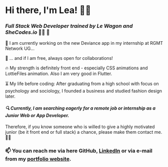 # Hi there, I'm Lea! 👋👾
### *Full Stack Web Developer trained by Le Wagon and SheCodes.io* 👩‍💻 🎉

🔭 I am currently working on the new Deviance app in my internship at RGMT Network UG...

👯 ... and if I am free, always open for collaborations!

🔥 My strength is definitely front end - especially CSS animations and LottieFiles animation. Also I am very good in Flutter.

⏳ My life before coding: After graduating from a high school with focus on psychology and sociology, I founded a business and studied fashion design later.

#### *🔍 Currently, I am searching eagerly for a remote job or internship as a Junior Web or App Developer.*

Therefore, if you know someone who is willed to give a highly motivated junior (be it front end or full stack) a chance, please make them contact me. 🤙😎

### 📫 You can reach me via here GitHub, [LinkedIn](https://www.linkedin.com/in/lea-schumacher/) or via e-mail from my [portfolio website](https://crafted-codes.netlify.app/).

<!--
**craftedcodes/craftedcodes** is a ✨ _special_ ✨ repository because its `README.md` (this file) appears on your GitHub profile.

Here are some ideas to get you started:

- 🔭 I’m currently working on ...
- 🌱 I’m currently learning ...
- 👯 I’m looking to collaborate on ...
- 🤔 I’m looking for help with ...
- 💬 Ask me about ...
- 📫 How to reach me: ...
- 😄 Pronouns: ...
- ⚡ Fun fact: ...
-->
